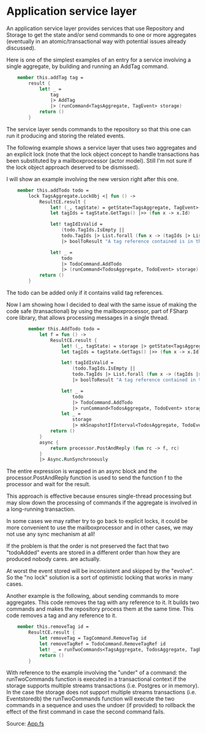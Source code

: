 # Application service layer

An application service layer provides services that use Repository and Storage to get the state and/or send commands to one or more aggregates (eventually in an atomic/transactional way with potential issues already discussed).

Here is one of the simplest examples of an entry for a service involving a single aggregate, by building and running an AddTag command.


```FSharp
    member this.addTag tag =
        result {
            let! _ =
                tag
                |> AddTag
                |> (runCommand<TagsAggregate, TagEvent> storage)
            return ()
        }
```

The service layer sends commands to the repository so that this one can run it producing and storing the related events.

The following example shows a service layer that uses two aggregates and an explicit lock (note that the lock object concept to handle transactions has been substituted by a mailboxprocessor (actor model). Still I'm not sure if the lock object approach deserved to be dismissed).

I will show an example involving the new version right after this one.

```FSharp
    member this.addTodo todo =
        lock TagsAggregate.LockObj <| fun () ->
            ResultCE.result {
                let! (_, tagState) = getState<TagsAggregate, TagEvent>(storage)
                let tagIds = tagState.GetTags() |>> (fun x -> x.Id)

                let! tagIdIsValid =    
                    (todo.TagIds.IsEmpty ||
                    todo.TagIds |> List.forall (fun x -> (tagIds |> List.contains x)))
                    |> boolToResult "A tag reference contained is in the todo is related to a tag that does not exist"

                let! _ =
                    todo
                    |> TodoCommand.AddTodo
                    |> (runCommand<TodosAggregate, TodoEvent> storage)
            return ()
        }
```

The todo can be added only if it contains valid tag references.

Now I am showing how I decided to deal with the same issue of making the code safe  (transactional) by using the mailboxprocessor, part of FSharp core library, that allows processing messages in a single thread.

```FSharp
        member this.AddTodo todo =
            let f = fun () ->
                ResultCE.result {
                    let! (_, tagState) = storage |> getState<TagsAggregate, TagEvent> 
                    let tagIds = tagState.GetTags() |>> (fun x -> x.Id)

                    let! tagIdIsValid =    
                        (todo.TagIds.IsEmpty ||
                        todo.TagIds |> List.forall (fun x -> (tagIds |> List.contains x)))
                        |> boolToResult "A tag reference contained in the todo is related to a tag that does not exist"

                    let! _ =
                        todo
                        |> TodoCommand.AddTodo
                        |> runCommand<TodosAggregate, TodoEvent> storage
                    let _ = 
                        storage
                        |> mkSnapshotIfInterval<TodosAggregate, TodoEvent>
                return ()
            }
            async {
                return processor.PostAndReply (fun rc -> f, rc)
            }
            |> Async.RunSynchronously
```

The entire expression is wrapped in an async block and the processor.PostAndReply function is used to send the function f to the processor and wait for the result.

This approach is effective because ensures single-thread processing but may slow down the processing of commands if the aggregate is involved in a long-running transaction.

In some cases we may rather try to go back to explicit locks, it could be more convenient to use the mailboxprocessor and in other cases, we may not use any sync mechanism at all!

If the problem is that the order is not preserved the fact that two "todoAdded" events are stored in a different order than how they are produced nobody cares. are actually.

At worst the event stored will be inconsistent and skipped by the "evolve". So the "no lock" solution is a sort of optimistic locking that works in many cases. 

Another example is the following, about sending commands to more aggregates.
This code removes the tag with any reference to it. It builds two commands and makes the repository process them at the same time.
This code removes a tag and any reference to it.

```FSharp
    member this.removeTag id =
        ResultCE.result {
            let removeTag = TagCommand.RemoveTag id
            let removeTagRef = TodoCommand.RemoveTagRef id
            let! _ = runTwoCommands<TagsAggregate, TodosAggregate, TagEvent, TodoEvent> storage removeTag removeTagRef
            return ()
        }
```

With reference to the example involving the "under" of a command: the runTwoCommands function is executed in a transactional context if the storage supports multiple streams transactions (i.e. Postgres or in memory).
In the case the storage does not support multiple streams transactions (i.e. Eventstoredb) the runTwoCommands function will execute the two commands in a sequence and uses the undoer (if provided) to rollback the effect of the first command in case the second command fails.

Source: [App.fs](https://github.com/tonyx/Sharpino/blob/main/Sharpino.Sample/App.fs)















